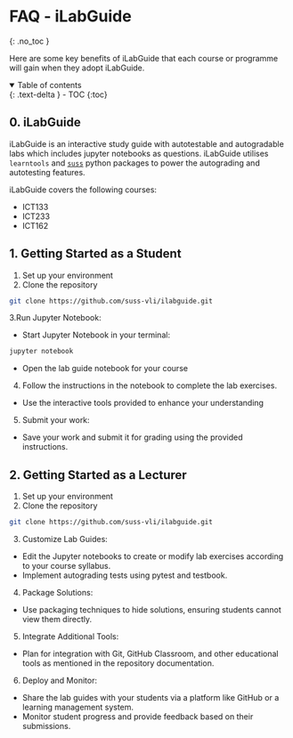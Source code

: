 <!-- ---
layout: default
title: iLabGuide
nav_order: 3
parent: Coding
permalink: iLabGuide/
--- -->

# FAQ - iLabGuide
{: .no_toc }

Here are some key benefits of iLabGuide that each course or programme will gain when they adopt iLabGuide.

<details open markdown="block">
  <summary>
    Table of contents
  </summary>
  {: .text-delta }
- TOC
{:toc}
</details>

## 0. iLabGuide
iLabGuide is an interactive study guide with autotestable and autogradable labs which includes jupyter notebooks as questions. iLabGuide utilises `learntools` and [`suss`](https://github.com/suss-vli/suss) python packages to power the autograding and autotesting features.

iLabGuide covers the following courses:
- ICT133
- ICT233
- ICT162

## 1. Getting Started as a Student

1. Set up your environment
2. Clone the repository 
```bash
git clone https://github.com/suss-vli/ilabguide.git
```

3.Run Jupyter Notebook:
- Start Jupyter Notebook in your terminal:
```bash
jupyter notebook
```
- Open the lab guide notebook for your course

4. Follow the instructions in the notebook to complete the lab exercises.
- Use the interactive tools provided to enhance your understanding

5. Submit your work:
- Save your work and submit it for grading using the provided instructions.


## 2. Getting Started as a Lecturer

1. Set up your environment
2. Clone the repository 
```bash
git clone https://github.com/suss-vli/ilabguide.git
```
3. Customize Lab Guides:
- Edit the Jupyter notebooks to create or modify lab exercises according to your course syllabus.
- Implement autograding tests using pytest and testbook.

4. Package Solutions:
- Use packaging techniques to hide solutions, ensuring students cannot view them directly.

5. Integrate Additional Tools:
- Plan for integration with Git, GitHub Classroom, and other educational tools as mentioned in the repository documentation.

6. Deploy and Monitor:
- Share the lab guides with your students via a platform like GitHub or a learning management system.
- Monitor student progress and provide feedback based on their submissions.
